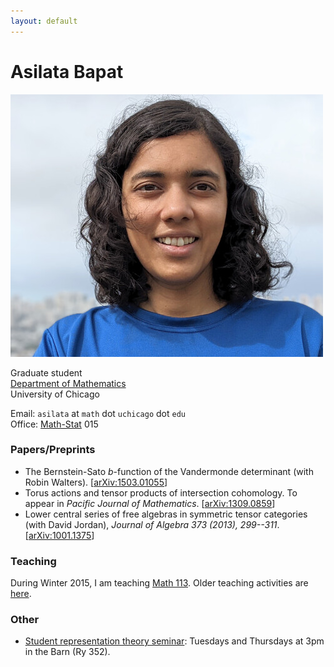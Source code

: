 ```yaml
---
layout: default
---
```


# Asilata Bapat
<img id="mypicture" src="assets/asilata-bapat.jpg" alt="Asilata Bapat"/>

Graduate student  
[Department of Mathematics](http://math.uchicago.edu/)  
University of Chicago

Email: `asilata` at `math` dot `uchicago` dot `edu`  
Office: [Math-Stat](https://maps.uchicago.edu/?location=Math-Stat+Building) 015

### Papers/Preprints
* The Bernstein-Sato $b$-function of the Vandermonde determinant (with Robin Walters). [[arXiv:1503.01055](http://arxiv.org/abs/1503.01055)]
* Torus actions and tensor products of intersection cohomology. To appear in _Pacific Journal of Mathematics_. [[arXiv:1309.0859](http://arxiv.org/abs/1309.0859)]
* Lower central series of free algebras in symmetric tensor categories (with David Jordan), _Journal of Algebra 373 (2013), 299--311_. [[arXiv:1001.1375](http://arxiv.org/abs/1001.1375)]

### Teaching

During Winter 2015, I am teaching [Math 113](teaching/113win15/). Older teaching activities are [here](teaching/).

### Other

* [Student representation theory seminar](seminars/studentreptheory): Tuesdays and Thursdays at 3pm in the Barn (Ry 352).

